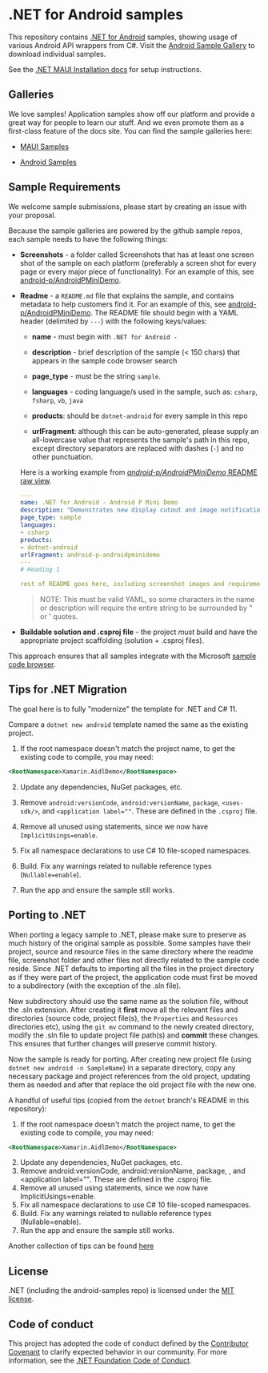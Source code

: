 # .NET for Android samples

This repository contains [.NET for Android](https://github.com/dotnet/android) samples, showing usage of various
Android API wrappers from C#. Visit the [Android Sample Gallery](https://docs.microsoft.com/samples/browse/?term=dotnet-android)
to download individual samples.

See the [.NET MAUI Installation docs](https://docs.microsoft.com/en-us/dotnet/maui/get-started/installation) for setup instructions.

## Galleries

We love samples! Application samples show off our platform and provide a great way for people to learn our stuff. And we even promote them as a first-class feature of the docs site. You can find the sample galleries here:

- [MAUI Samples](https://learn.microsoft.com/samples/browse/?term=maui)

- [Android Samples](https://docs.microsoft.com/samples/browse/?term=dotnet-android)

## Sample Requirements

We welcome sample submissions, please start by creating an issue with your proposal.

Because the sample galleries are powered by the github sample repos, each sample needs to have the following things:

- **Screenshots** - a folder called Screenshots that has at least one screen shot of the sample on each platform (preferably a screen shot for every page or every major piece of functionality). For an example of this, see [android-p/AndroidPMiniDemo](https://github.com/xamarin/monodroid-samples/tree/master/android-p/AndroidPMiniDemo/Screenshots).

- **Readme** - a `README.md` file that explains the sample, and contains metadata to help customers find it. For an example of this, see [android-p/AndroidPMiniDemo](https://github.com/xamarin/monodroid-samples/blob/master/android-p/AndroidPMiniDemo/README.md). The README file should begin with a YAML header (delimited by `---`) with the following keys/values:

    - **name** - must begin with `.NET for Android -`

    - **description** - brief description of the sample (&lt; 150 chars) that appears in the sample code browser search

    - **page_type** - must be the string `sample`.

    - **languages** - coding language/s used in the sample, such as: `csharp`, `fsharp`, `vb`, `java`

    - **products**: should be `dotnet-android` for every sample in this repo

    - **urlFragment**: although this can be auto-generated, please supply an all-lowercase value that represents the sample's path in this repo, except directory separators are replaced with dashes (`-`) and no other punctuation.

    Here is a working example from [_android-p/AndroidPMiniDemo_ README raw view](https://raw.githubusercontent.com/xamarin/monodroid-samples/master/android-p/AndroidPMiniDemo/README.md).

    ```yaml
    ---
    name: .NET for Android - Android P Mini Demo
    description: "Demonstrates new display cutout and image notification features (Android Pie)"
    page_type: sample
    languages:
    - csharp
    products:
    - dotnet-android
    urlFragment: android-p-androidpminidemo
    ---
    # Heading 1

    rest of README goes here, including screenshot images and requirements/instructions to get it running
    ```

    > NOTE: This must be valid YAML, so some characters in the name or description will require the entire string to be surrounded by " or ' quotes.

- **Buildable solution and .csproj file** - the project _must_ build and have the appropriate project scaffolding (solution + .csproj files).

This approach ensures that all samples integrate with the Microsoft [sample code browser](https://learn.microsoft.com/samples/browse/?term=dotnet-android).


## Tips for .NET Migration

The goal here is to fully "modernize" the template for .NET and C# 11.

Compare a `dotnet new android` template named the same as the existing project.

1. If the root namespace doesn't match the project name, to get the
   existing code to compile, you may need:

```xml
<RootNamespace>Xamarin.AidlDemo</RootNamespace>
```

2. Update any dependencies, NuGet packages, etc.

3. Remove `android:versionCode`, `android:versionName`, `package`,
   `<uses-sdk/>`, and `<application label=""`. These are defined in
   the `.csproj` file.

4. Remove all unused using statements, since we now have
   `ImplicitUsings=enable`.

5. Fix all namespace declarations to use C# 10 file-scoped namespaces.

6. Build. Fix any warnings related to nullable reference types (`Nullable=enable`).

7. Run the app and ensure the sample still works.


## Porting to .NET

When porting a legacy sample to .NET, please make sure to preserve as
much history of the original sample as possible.  Some samples have
their project, source and resource files in the same directory where
the readme file, screenshot folder and other files not directly
related to the sample code reside.  Since .NET defaults to importing
all the files in the project directory as if they were part of the
project, the application code must first be moved to a subdirectory
(with the exception of the .sln file).

New subdirectory should use the same name as the solution file,
without the .sln extension.  After creating it **first** move all the
relevant files and directories (source code, project file(s), the
`Properties` and `Resources` directories etc), using the `git mv`
command to the newly created directory, modify the .sln file to update
project file path(s) and **commit** these changes.  This ensures that
further changes will preserve commit history.

Now the sample is ready for porting.  After creating new project file
(using `dotnet new android -n SampleName`) in a separate directory,
copy any necessary package and project references from the old
project, updating them as needed and after that replace the old
project file with the new one.  

A handful of useful tips (copied from the `dotnet` branch's README in
this repository):

  1. If the root namespace doesn't match the project name, to get the existing code to compile, you may need:

``` xml
<RootNamespace>Xamarin.AidlDemo</RootNamespace>

```
  2. Update any dependencies, NuGet packages, etc.
  3. Remove android:versionCode, android:versionName, package,
    <uses-sdk/>, and <application label="". These are defined in the
    .csproj file. 
  4. Remove all unused using statements, since we now have ImplicitUsings=enable.
  5. Fix all namespace declarations to use C# 10 file-scoped namespaces.
  6. Build. Fix any warnings related to nullable reference types (Nullable=enable).
  7. Run the app and ensure the sample still works.

Another collection of tips can be found [here](https://github.com/xamarin/xamarin-android/wiki/Migrating-Xamarin.Android-Applications-to-.NET-6)

## License

.NET (including the android-samples repo) is licensed under the [MIT license](./LICENSE).


## Code of conduct

This project has adopted the code of conduct defined by the [Contributor Covenant](https://contributor-covenant.org) to clarify expected behavior in our community. For more information, see the [.NET Foundation Code of Conduct](https://www.dotnetfoundation.org/code-of-conduct).
